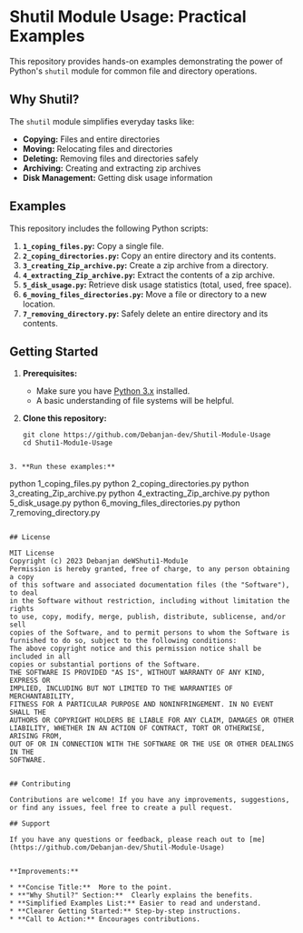 # Shutil Module Usage: Practical Examples

This repository provides hands-on examples demonstrating the power of Python's `shutil` module for common file and directory operations.

## Why Shutil?

The `shutil` module simplifies everyday tasks like:

-  **Copying:** Files and entire directories
-  **Moving:** Relocating files and directories
-  **Deleting:** Removing files and directories safely
-  **Archiving:** Creating and extracting zip archives
-  **Disk Management:** Getting disk usage information

## Examples

This repository includes the following Python scripts:

1. **`1_coping_files.py`:** Copy a single file.
2. **`2_coping_directories.py`:** Copy an entire directory and its contents.
3. **`3_creating_Zip_archive.py`:** Create a zip archive from a directory.
4. **`4_extracting_Zip_archive.py`:** Extract the contents of a zip archive.
5. **`5_disk_usage.py`:** Retrieve disk usage statistics (total, used, free space).
6. **`6_moving_files_directories.py`:** Move a file or directory to a new location.
7. **`7_removing_directory.py`:** Safely delete an entire directory and its contents.

## Getting Started

1. **Prerequisites:**

   -  Make sure you have [Python 3.x](https://www.python.org/downloads/) installed.
   -  A basic understanding of file systems will be helpful.

2. **Clone this repository:**
   ```
   git clone https://github.com/Debanjan-dev/Shutil-Module-Usage
   cd Shuti1-Modu1e-Usage
   ```

```

3. **Run these examples:**

```

python 1_coping_files.py
python 2_coping_directories.py
python 3_creating_Zip_archive.py
python 4_extracting_Zip_archive.py
python 5_disk_usage.py
python 6_moving_files_directories.py
python 7_removing_directory.py

```

## License

MIT License
Copyright (c) 2023 Debanjan deWShuti1-Modu1e
Permission is hereby granted, free of charge, to any person obtaining a copy
of this software and associated documentation files (the "Software"), to deal
in the Software without restriction, including without limitation the rights
to use, copy, modify, merge, publish, distribute, sublicense, and/or sell
copies of the Software, and to permit persons to whom the Software is
furnished to do so, subject to the following conditions:
The above copyright notice and this permission notice shall be included in all
copies or substantial portions of the Software.
THE SOFTWARE IS PROVIDED "AS IS", WITHOUT WARRANTY OF ANY KIND, EXPRESS OR
IMPLIED, INCLUDING BUT NOT LIMITED TO THE WARRANTIES OF MERCHANTABILITY,
FITNESS FOR A PARTICULAR PURPOSE AND NONINFRINGEMENT. IN NO EVENT SHALL THE
AUTHORS OR COPYRIGHT HOLDERS BE LIABLE FOR ANY CLAIM, DAMAGES OR OTHER
LIABILITY, WHETHER IN AN ACTION OF CONTRACT, TORT OR OTHERWISE, ARISING FROM,
OUT OF OR IN CONNECTION WITH THE SOFTWARE OR THE USE OR OTHER DEALINGS IN THE
SOFTWARE.


## Contributing

Contributions are welcome! If you have any improvements, suggestions, or find any issues, feel free to create a pull request.

## Support

If you have any questions or feedback, please reach out to [me](https://github.com/Debanjan-dev/Shutil-Module-Usage)


**Improvements:**

* **Concise Title:**  More to the point.
* **"Why Shutil?" Section:**  Clearly explains the benefits.
* **Simplified Examples List:** Easier to read and understand.
* **Clearer Getting Started:** Step-by-step instructions.
* **Call to Action:** Encourages contributions.

```
